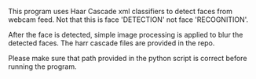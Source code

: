 This program uses Haar Cascade xml classifiers to detect faces from webcam feed. Not that this is face 'DETECTION' not face 'RECOGNITION'.

After the face is detected, simple image processing is applied to blur the detected faces. The harr cascade files are provided in the repo. 

Please make sure that path provided in the python script is correct before running the program.
